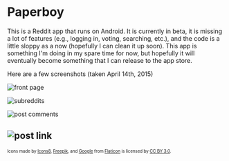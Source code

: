 # Paperboy
This is a Reddit app that runs on Android. It is currently in beta, it is missing a lot of features (e.g., logging in, voting, searching, etc.), and the code is a little sloppy as a now (hopefully I can clean it up soon). This app is something I'm doing in my spare time for now, but hopefully it will eventually become something that I can release to the app store.

Here are a few screenshots (taken April 14th, 2015)

![front page](http://i.imgur.com/cq5TBwt.png "The Front Page")

![subreddits](http://i.imgur.com/ybeBoZx.png "Subreddits List")

![post comments](http://i.imgur.com/e0GfvaW.png "Post Comments")

![post link](http://i.imgur.com/7syic1O.png "Post Link")
------
<sub><sup>Icons made by [Icons8](http://www.flaticon.com/authors/icons8), [Freepik](http://www.flaticon.com/authors/freepik), and [Google](http://www.flaticon.com/authors/google) from [Flaticon](http://www.flaticon.com) is licensed by [CC BY 3.0](http://creativecommons.org/licenses/by/3.0/).</sup></sub>
